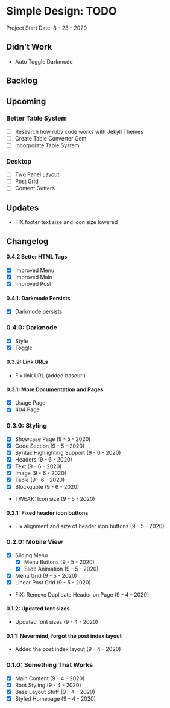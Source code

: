 Simple Design: TODO
====================================================================
Project Start Date: 8 - 23 - 2020

Didn't Work
--------------------------------------------------------------------

- Auto Toggle Darkmode 

Backlog
--------------------------------------------------------------------

Upcoming
--------------------------------------------------------------------

### Better Table System

- [ ] Research how ruby code works with Jekyll Themes
- [ ] Create Table Converter Gem
- [ ] Incorporate Table System

### Desktop

- [ ] Two Panel Layout
- [ ] Post Grid
- [ ] Content Gutters

Updates
--------------------------------------------------------------------

- FIX footer text size and icon size lowered

Changelog
--------------------------------------------------------------------

#### 0.4.2 Better HTML Tags

- [x] Improved Menu
- [x] Improved Main
- [x] Improved Post

#### 0.4.1: Darkmode Persists

- [x] Darkmode persists

### 0.4.0: Darkmode

- [x] Style
- [x] Toggle

#### 0.3.2: Link URLs

- Fix link URL (added baseurl)

#### 0.3.1: More Documentation and Pages

- [x] Usage Page
- [x] 404 Page

### 0.3.0: Styling

- [x] Showcase Page (9 - 5 - 2020)
- [x] Code Section (9 - 5 - 2020)
- [x] Syntax Highlighting Support (9 - 6 - 2020)
- [x] Headers (9 - 6 - 2020)
- [x] Text (9 - 6 - 2020)
- [x] Image (9 - 6 - 2020)
- [x] Table (9 - 6 - 2020)
- [x] Blockquote (9 - 6 - 2020)
- TWEAK: Icon size (9 - 5 - 2020)

#### 0.2.1: Fixed header icon buttons

- Fix alignment and size of header icon buttons (9 - 5 - 2020)

### 0.2.0: Mobile View

- [x] Sliding Menu
    - [x] Menu Buttons (9 - 5 - 2020)
    - [x] Slide Animation (9 - 5 - 2020)
- [x] Menu Grid (9 - 5 - 2020)
- [x] Linear Post Grid (9 - 5 - 2020)
- FIX: Remove Duplicate Header on Page (9 - 4 - 2020)

#### 0.1.2: Updated font sizes

- Updated font sizes (9 - 4 - 2020)

#### 0.1.1: Nevermind, forgot the post index layout

- Added the post index layout (9 - 4 - 2020)

### 0.1.0: Something That Works

- [x] Main Content (9 - 4 - 2020)
- [x] Root Styling (9 - 4 - 2020)
- [x] Base Layout Stuff (9 - 4 - 2020)
- [x] Styled Homepage (9 - 4 - 2020)